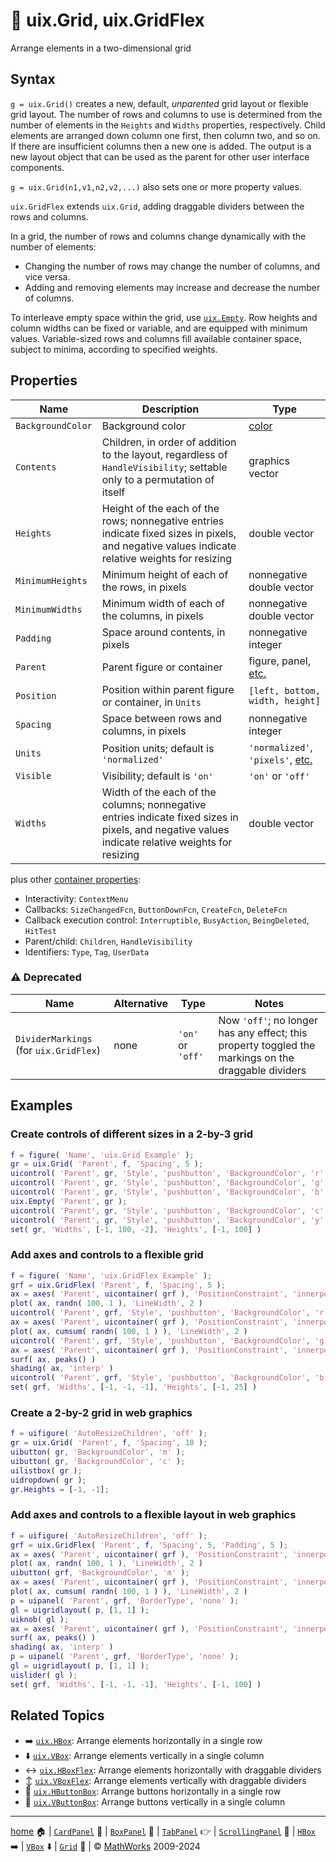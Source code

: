 # :symbols: uix.Grid, uix.GridFlex

Arrange elements in a two-dimensional grid

## Syntax

`g = uix.Grid()` creates a new, default, *unparented* grid layout or flexible grid layout. The number of rows and columns to use is determined from the number of elements in the `Heights` and `Widths` properties, respectively. Child elements are arranged down column one first, then column two, and so on. If there are insufficient columns then a new one is added. The output is a new layout object that can be used as the parent for other user interface components.

`g = uix.Grid(n1,v1,n2,v2,...)` also sets one or more property values.

`uix.GridFlex` extends `uix.Grid`, adding draggable dividers between the rows and columns.

In a grid, the number of rows and columns change dynamically with the number of elements:
* Changing the number of rows may change the number of columns, and vice versa.
* Adding and removing elements may increase and decrease the number of columns.

To interleave empty space within the grid, use [`uix.Empty`](uixEmpty.md). Row heights and column widths can be fixed or variable, and are equipped with minimum values. Variable-sized rows and columns fill available container space, subject to minima, according to specified weights.

## Properties

| Name | Description | Type |
| --- | --- | --- |
| `BackgroundColor` | Background color | [color](https://www.mathworks.com/help/matlab/creating_plots/specify-plot-colors.html) |
| `Contents` | Children, in order of addition to the layout, regardless of `HandleVisibility`; settable only to a permutation of itself | graphics vector |
| `Heights` | Height of the each of the rows; nonnegative entries indicate fixed sizes in pixels, and negative values indicate relative weights for resizing | double vector |
| `MinimumHeights` | Minimum height of each of the rows, in pixels | nonnegative double vector |
| `MinimumWidths` | Minimum width of each of the columns, in pixels | nonnegative double vector |
| `Padding` | Space around contents, in pixels | nonnegative integer |
| `Parent` | Parent figure or container | figure, panel, [etc.](https://www.mathworks.com/help/matlab/ref/matlab.ui.container.panel-properties.html#mw_e4809363-1f35-4bc7-89f8-36ed9cccb017) |
| `Position` | Position within parent figure or container, in `Units` | `[left, bottom, width, height]`  |
| `Spacing` | Space between rows and columns, in pixels | nonnegative integer |
| `Units` | Position units; default is `'normalized'` | `'normalized'`, `'pixels'`, [etc.](https://www.mathworks.com/help/matlab/ref/matlab.ui.container.panel-properties.html#bub8wap-1_sep_shared-Position) |
| `Visible` | Visibility; default is `'on'` | `'on'` or `'off'` |
| `Widths` | Width of the each of the columns; nonnegative entries indicate fixed sizes in pixels, and negative values indicate relative weights for resizing | double vector |

plus other [container properties](https://www.mathworks.com/help/matlab/ref/matlab.ui.container.panel-properties.html):
* Interactivity: `ContextMenu`
* Callbacks: `SizeChangedFcn`, `ButtonDownFcn`, `CreateFcn`, `DeleteFcn`
* Callback execution control: `Interruptible`, `BusyAction`, `BeingDeleted`, `HitTest`
* Parent/child: `Children`, `HandleVisibility`
* Identifiers: `Type`, `Tag`, `UserData`

### :warning: Deprecated

| Name | Alternative | Type | Notes |
| --- | --- | --- | --- |
| `DividerMarkings` (for `uix.GridFlex`) | none | `'on'` or `'off'` | Now `'off'`; no longer has any effect; this property toggled the markings on the draggable dividers |

## Examples

### Create controls of different sizes in a 2-by-3 grid

```matlab
f = figure( 'Name', 'uix.Grid Example' );
gr = uix.Grid( 'Parent', f, 'Spacing', 5 );
uicontrol( 'Parent', gr, 'Style', 'pushbutton', 'BackgroundColor', 'r' )
uicontrol( 'Parent', gr, 'Style', 'pushbutton', 'BackgroundColor', 'g' )
uicontrol( 'Parent', gr, 'Style', 'pushbutton', 'BackgroundColor', 'b' )
uix.Empty( 'Parent', gr );
uicontrol( 'Parent', gr, 'Style', 'pushbutton', 'BackgroundColor', 'c' )
uicontrol( 'Parent', gr, 'Style', 'pushbutton', 'BackgroundColor', 'y' )
set( gr, 'Widths', [-1, 100, -2], 'Heights', [-1, 100] )
```

### Add axes and controls to a flexible grid

```matlab
f = figure( 'Name', 'uix.GridFlex Example' );
grf = uix.GridFlex( 'Parent', f, 'Spacing', 5 );
ax = axes( 'Parent', uicontainer( grf ), 'PositionConstraint', 'innerposition', 'NextPlot', 'add' );
plot( ax, randn( 100, 1 ), 'LineWidth', 2 )
uicontrol( 'Parent', grf, 'Style', 'pushbutton', 'BackgroundColor', 'r' )
ax = axes( 'Parent', uicontainer( grf ), 'PositionConstraint', 'innerposition', 'NextPlot', 'add' );
plot( ax, cumsum( randn( 100, 1 ) ), 'LineWidth', 2 )
uicontrol( 'Parent', grf, 'Style', 'pushbutton', 'BackgroundColor', 'g' )
ax = axes( 'Parent', uicontainer( grf ), 'PositionConstraint', 'innerposition', 'NextPlot', 'add' );
surf( ax, peaks() )
shading( ax, 'interp' )
uicontrol( 'Parent', grf, 'Style', 'pushbutton', 'BackgroundColor', 'b' )
set( grf, 'Widths', [-1, -1, -1], 'Heights', [-1, 25] )
```

### Create a 2-by-2 grid in web graphics

```matlab
f = uifigure( 'AutoResizeChildren', 'off' );
gr = uix.Grid( 'Parent', f, 'Spacing', 10 );
uibutton( gr, 'BackgroundColor', 'm' );
uibutton( gr, 'BackgroundColor', 'c' );
uilistbox( gr );
uidropdown( gr );
gr.Heights = [-1, -1];
```

### Add axes and controls to a flexible layout in web graphics

```matlab
f = uifigure( 'AutoResizeChildren', 'off' );
grf = uix.GridFlex( 'Parent', f, 'Spacing', 5, 'Padding', 5 );
ax = axes( 'Parent', uicontainer( grf ), 'PositionConstraint', 'innerposition', 'NextPlot', 'add' );
plot( ax, randn( 100, 1 ), 'LineWidth', 2 )
uibutton( grf, 'BackgroundColor', 'm' );
ax = axes( 'Parent', uicontainer( grf ), 'PositionConstraint', 'innerposition', 'NextPlot', 'add' );
plot( ax, cumsum( randn( 100, 1 ) ), 'LineWidth', 2 )
p = uipanel( 'Parent', grf, 'BorderType', 'none' );
gl = uigridlayout( p, [1, 1] );
uiknob( gl );
ax = axes( 'Parent', uicontainer( grf ), 'PositionConstraint', 'innerposition', 'NextPlot', 'add' );
surf( ax, peaks() )
shading( ax, 'interp' )
p = uipanel( 'Parent', grf, 'BorderType', 'none' );
gl = uigridlayout( p, [1, 1] );
uislider( gl );
set( grf, 'Widths', [-1, -1, -1], 'Heights', [-1, 100] )
```

## Related Topics

* :arrow_right: [`uix.HBox`](uixHBox.md): Arrange elements horizontally in a single row
* :arrow_down: [`uix.VBox`](uixVBox.md): Arrange elements vertically in a single column
* :left_right_arrow: [`uix.HBoxFlex`](uixHBox.md): Arrange elements horizontally with draggable dividers
* :arrow_up_down: [`uix.VBoxFlex`](uixVBox.md): Arrange elements vertically with draggable dividers
* :traffic_light: [`uix.HButtonBox`](uixHButtonBox.md): Arrange buttons horizontally in a single row
* :vertical_traffic_light: [`uix.VButtonBox`](uixVButtonBox.md): Arrange buttons vertically in a single column

___

[home](index.md) :house: | [`CardPanel`](uixCardPanel.md) :card_index: | [`BoxPanel`](uixBoxPanel.md) :black_square_button: | [`TabPanel`](uixTabPanel.md) :point_right: | [`ScrollingPanel`](uixScrollingPanel.md) :scroll: | [`HBox`](uixHBox.md) :arrow_right: | [`VBox`](uixVBox.md) :arrow_down: | [`Grid`](uixGrid.md) :symbols: | :copyright: [MathWorks](https://www.mathworks.com/services/consulting.html) 2009-2024